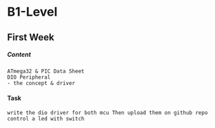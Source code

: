 # B1-Level

## First Week

##### Content

~~~
ATmega32 & PIC Data Sheet 
DIO Peripheral
- the concept & driver
~~~

#### Task 
~~~
write the dio driver for both mcu Then upload them on github repo
control a led with switch
~~~
